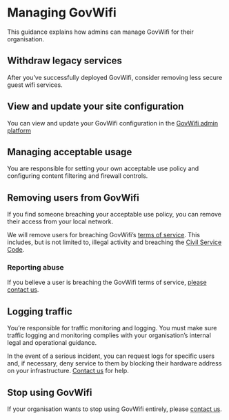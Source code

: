 # Managing GovWifi

This guidance explains how admins can manage GovWifi for their organisation.


## Withdraw legacy services

After you’ve successfully deployed GovWifi, consider removing less secure guest wifi services.


## View and update your site configuration

You can view and update your GovWifi configuration in the [GovWifi admin platform](https://admin.wifi.service.gov.uk/)


## Managing acceptable usage

You are responsible for setting your own acceptable use policy and configuring content filtering and firewall controls.


## Removing users from GovWifi

If you find someone breaching your acceptable use policy, you can remove their access from your local network.

We will remove users for breaching GovWifi’s [terms of service](https://www.gov.uk/government/publications/terms-and-conditions-for-connecting-to-govwifi/terms-and-conditions-for-connecting-to-govwifi). This includes, but is not limited to, illegal activity and breaching the [Civil Service Code](https://www.gov.uk/government/publications/civil-service-code/the-civil-service-code).


### Reporting abuse

If you believe a user is breaching the GovWifi terms of service, [please contact us](https://admin.wifi.service.gov.uk/help).


## Logging traffic

You’re responsible for traffic monitoring and logging. You must make sure traffic logging and monitoring complies with your organisation’s internal legal and operational guidance.

In the event of a serious incident, you can request logs for specific users and, if necessary, deny service to them by blocking their hardware address on your infrastructure. [Contact us](https://admin.wifi.service.gov.uk/help) for help.


## Stop using GovWifi

If your organisation wants to stop using GovWifi entirely, please [contact us](https://admin.wifi.service.gov.uk/help).

<!-- **Administration Platform**
**Add locations**
**Change admins**
**Request information** -->
